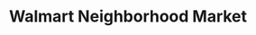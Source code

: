 ---
title: "Walmart Neighborhood Market"
url: /florence/walmart-neighborhood-market/
shop: Supermarkt
---
